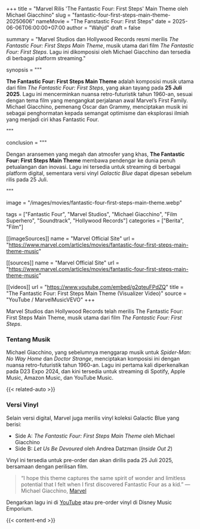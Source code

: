 +++
title = "Marvel Rilis 'The Fantastic Four: First Steps' Main Theme oleh Michael Giacchino"
slug = "fantastic-four-first-steps-main-theme-20250606"
nameMovie = "The Fanstastic Four: First Steps"
date = 2025-06-06T06:00:00+07:00
author = "Wahįd"
draft = false

summary = "Marvel Studios dan Hollywood Records resmi merilis *The Fantastic Four: First Steps Main Theme*, musik utama dari film *The Fantastic Four: First Steps*. Lagu ini dikomposisi oleh Michael Giacchino dan tersedia di berbagai platform streaming."

synopsis = """<p><strong>The Fantastic Four: First Steps Main Theme</strong> adalah komposisi musik utama dari film <em>The Fantastic Four: First Steps</em>, yang akan tayang pada <strong>25 Juli 2025</strong>. Lagu ini mencerminkan nuansa retro-futuristik tahun 1960-an, sesuai dengan tema film yang mengangkat perjalanan awal Marvel’s First Family. Michael Giacchino, pemenang Oscar dan Grammy, menciptakan musik ini sebagai penghormatan kepada semangat optimisme dan eksplorasi ilmiah yang menjadi ciri khas Fantastic Four.</p>"""

conclusion = """<p>Dengan aransemen yang megah dan atmosfer yang khas, <strong>The Fantastic Four: First Steps Main Theme</strong> membawa pendengar ke dunia penuh petualangan dan inovasi. Lagu ini tersedia untuk streaming di berbagai platform digital, sementara versi vinyl <em>Galactic Blue</em> dapat dipesan sebelum rilis pada 25 Juli.</p>"""

image = "/images/movies/fantastic-four-first-steps-main-theme.webp"

tags = ["Fantastic Four", "Marvel Studios", "Michael Giacchino", "Film Superhero", "Soundtrack", "Hollywood Records"]
categories = ["Berita", "Film"]

[[imageSources]]
name = "Marvel Official Site"
url = "https://www.marvel.com/articles/movies/fantastic-four-first-steps-main-theme-music"

[[sources]]
name = "Marvel Official Site"
url = "https://www.marvel.com/articles/movies/fantastic-four-first-steps-main-theme-music"

[[videos]]
url = "https://www.youtube.com/embed/g2qteuFPdZQ"
title = "The Fantastic Four: First Steps Main Theme (Visualizer Video)"
source = "YouTube / MarvelMusicVEVO"
+++

Marvel Studios dan Hollywood Records telah merilis The Fantastic Four: First Steps Main Theme, musik utama dari film *The Fantastic Four: First Steps*.

### Tentang Musik
Michael Giacchino, yang sebelumnya menggarap musik untuk *Spider-Man: No Way Home* dan *Doctor Strange*, menciptakan komposisi ini dengan nuansa retro-futuristik tahun 1960-an. Lagu ini pertama kali diperkenalkan pada D23 Expo 2024, dan kini tersedia untuk streaming di Spotify, Apple Music, Amazon Music, dan YouTube Music.

{{< related-auto >}}
### Versi Vinyl
Selain versi digital, Marvel juga merilis vinyl koleksi Galactic Blue yang berisi:
- Side A: *The Fantastic Four: First Steps Main Theme* oleh Michael Giacchino
- Side B: *Let Us Be Devoured* oleh Andrea Datzman (*Inside Out 2*)

Vinyl ini tersedia untuk pre-order dan akan dirilis pada 25 Juli 2025, bersamaan dengan perilisan film.

> “I hope this theme captures the same spirit of wonder and limitless potential that I felt when I first discovered Fantastic Four as a kid.”
> — Michael Giacchino, [Marvel](https://www.marvel.com/articles/movies/fantastic-four-first-steps-main-theme-music)

Dengarkan lagu ini di [YouTube](https://www.youtube.com/watch?v=g2qteuFPdZQ) atau pre-order vinyl di Disney Music Emporium.


{{< content-end >}}
